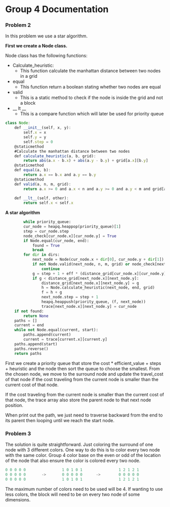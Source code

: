 # Group 4 Documentation

### Problem 2

In this problem we use a star algorithm. 

**First we create a Node class.**

Node class has the following functions:

- Calculate_heuristic:
    - This function calculate the manhattan distance between two nodes in a grid
- equal
    - This function return a boolean stating whether two nodes are equal
- valid
    - This is a static method to check if the node is inside the grid and not a block
- __ lt __
    - This is a compare function which will later be used for priority queue

```jsx
class Node:
    def __init__(self, x, y):
        self.x = x
        self.y = y
        self.step = 0
    @staticmethod
    #Calculate the manhattan distance between two nodes
    def calculate_heuristic(a, b, grid):
        return abs(a.x - b.x) + abs(a.y - b.y) + grid[a.x][b.y]
    @staticmethod
    def equal(a, b):
        return a.x == b.x and a.y == b.y
    @staticmethod
    def valid(a, n, m, grid):
        return a.x >= 0 and a.x < n and a.y >= 0 and a.y < m and grid[a.x][a.y] != 1
    
    def __lt__(self, other):
        return self.x < self.x
```

**A star algorithm**

```python
		while priority_queue:
        cur_node = heapq.heappop(priority_queue)[1]
        step = cur_node.step
        node_check[cur_node.x][cur_node.y] = True
        if Node.equal(cur_node, end):
            found = True
            break
        for dir in dirs:
            next_node = Node(cur_node.x + dir[0], cur_node.y + dir[1])
            if not Node.valid(next_node, n, m, grid) or node_check[next_node.x][next_node.y]:
                continue
            g = step + 1 + eff * (distance_grid[cur_node.x][cur_node.y] + grid[next_node.x][next_node.y])
            if g < distance_grid[next_node.x][next_node.y]:
                distance_grid[next_node.x][next_node.y] = g
                h = Node.calculate_heuristic(next_node, end, grid)
                f = h + g
                next_node.step = step + 1
                heapq.heappush(priority_queue, (f, next_node))
                trace[next_node.x][next_node.y] = cur_node
    if not found:
        return None
    paths = []
    current = end
    while not Node.equal(current, start):
        paths.append(current)
        current = trace[current.x][current.y]
    paths.append(start)
    paths.reverse()
    return paths
```

First we create a priority queue that store the cost * efficient_value + steps + heuristic and the node then sort the queue to choose the smallest. From the chosen node, we move to the surround node and update the travel_cost of that node if the cost traveling from the current node is smaller than the current cost of that node. 

If the cost traveling from the current node is smaller than the current cost of that node, the trace array also store the parent node to that next node position. 

When print out the path, we just need to traverse backward from the end to its parent then looping until we reach the start node. 

### Problem 3

The solution is quite straightforward. Just coloring the surround of one node with 3 different colors. One way to do this is to color every two node with the same color. Group 4 color base on the even or odd of the location of the node that also ensure the color is colored every two node. 

```python
0 0 0 0 0                1 0 1 0 1                1 2 1 2 1
0 0 0 0 0       ->       0 0 0 0 0      ->        0 0 0 0 0
0 0 0 0 0                1 0 1 0 1                1 2 1 2 1
```

The maximum number of colors need to be used will be 4. If wanting to use less colors, the block will need to be on every two node of some dimensions.
